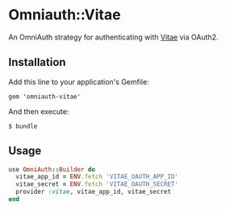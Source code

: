 # Omniauth::Vitae

An OmniAuth strategy for authenticating with
[Vitae](https://chroniclevitae.com) via OAuth2.

## Installation

Add this line to your application's Gemfile:

    gem 'omniauth-vitae'

And then execute:

    $ bundle

## Usage

```ruby
use OmniAuth::Builder do
  vitae_app_id = ENV.fetch 'VITAE_OAUTH_APP_ID'
  vitae_secret = ENV.fetch 'VITAE_OAUTH_SECRET'
  provider :vitae, vitae_app_id, vitae_secret
end
```

